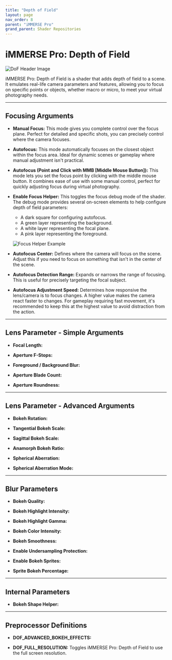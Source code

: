 ```yaml
---
title: "Depth of Field"
layout: page
nav_order: 8
parent: "iMMERSE Pro"
grand_parent: Shader Repositories
---
```


# iMMERSE Pro: Depth of Field

![DoF Header Image](../images/dof_main.png)

iMMERSE Pro: Depth of Field is a shader that adds depth of field to a scene. It emulates real-life camera parameters and features, allowing you to focus on specific points or objects, whether macro or micro, to meet your virtual photography needs.

---

## Focusing Arguments

* **Manual Focus:** This mode gives you complete control over the focus plane. Perfect for detailed and specific shots, you can precisely control where the camera focuses.

* **Autofocus:** This mode automatically focuses on the closest object within the focus area. Ideal for dynamic scenes or gameplay where manual adjustment isn't practical.

* **Autofocus (Point and Click with MMB [Middle Mouse Button]):** This mode lets you set the focus point by clicking with the middle mouse button. It combines ease of use with some manual control, perfect for quickly adjusting focus during virtual photography.

* **Enable Focus Helper:** This toggles the focus debug mode of the shader. The debug mode provides several on-screen elements to help configure depth of field parameters:
    * A dark square for configuring autofocus.
    * A green layer representing the background.
    * A white layer representing the focal plane.
    * A pink layer representing the foreground.

    ![Focus Helper Example](../images/dof_debug.png)


* **Autofocus Center:** Defines where the camera will focus on the scene. Adjust this if you need to focus on something that isn't in the center of the scene.

* **Autofocus Detection Range:** Expands or narrows the range of focusing. This is useful for precisely targeting the focal subject.

* **Autofocus Adjustment Speed:** Determines how responsive the lens/camera is to focus changes. A higher value makes the camera react faster to changes. For gameplay requiring fast movement, it's recommended to keep this at the highest value to avoid distraction from the action.

---

## Lens Parameter - Simple Arguments

* **Focal Length:** 

* **Aperture F-Stops:** 

* **Foreground / Background Blur:** 

* **Aperture Blade Count:** 

* **Aperture Roundness:** 

---

## Lens Parameter - Advanced Arguments

* **Bokeh Rotation:** 

* **Tangential Bokeh Scale:** 

* **Sagittal Bokeh Scale:** 

* **Anamorph Bokeh Ratio:** 

* **Spherical Aberration:** 

* **Spherical Aberration Mode:** 

---

## Blur Parameters

* **Bokeh Quality:** 

* **Bokeh Highlight Intensity:** 

* **Bokeh Highlight Gamma:**

* **Bokeh Color Intensity:**

* **Bokeh Smoothness:** 

* **Enable Undersampling Protection:** 

* **Enable Bokeh Sprites:** 

* **Sprite Bokeh Percentage:**

---

## Internal Parameters

* **Bokeh Shape Helper:** 

---

## Preprocessor Definitions

* **DOF_ADVANCED_BOKEH_EFFECTS:** 

* **DOF_FULL_RESOLUTION:** Toggles iMMERSE Pro: Depth of Field to use the full screen resolution.